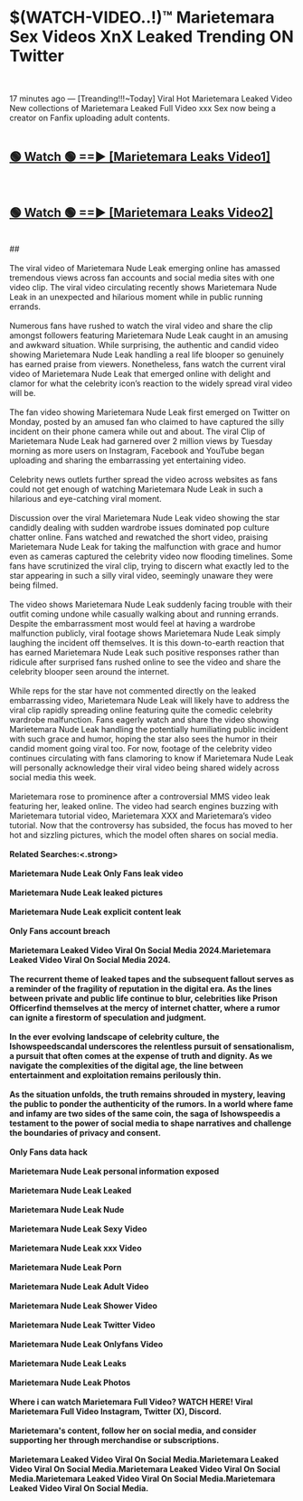 # $(WATCH-VIDEO..!)™ Marietemara Sex Videos XnX Leaked Trending ON Twitter<br>
<br>

17 minutes ago — [Treanding!!!~Today] Viral Hot Marietemara Leaked Video New collections of Marietemara Leaked Full Video xxx Sex now being a creator on Fanfix uploading adult contents.
<br>
 <br>

##  <a href="https://best2vid.blogspot.com?title=Marietemara">🟢 Watch 🟢 ==► [Marietemara Leaks Video1]</a><br>
  <br>

##  <a href="https://best2vid.blogspot.com?title=Marietemara">🟢 Watch 🟢 ==► [Marietemara Leaks Video2]</a><br>
  <br>
  ##
  <br>
  <br>
The viral video of Marietemara Nude Leak emerging online has amassed tremendous views across fan accounts and social media sites with one video clip. The viral video circulating recently shows Marietemara Nude Leak in an unexpected and hilarious moment while in public running errands.
<br><br>
Numerous fans have rushed to watch the viral video and share the clip amongst followers featuring Marietemara Nude Leak caught in an amusing and awkward situation. While surprising, the authentic and candid video showing Marietemara Nude Leak handling a real life blooper so genuinely has earned praise from viewers. Nonetheless, fans watch the current viral video of Marietemara Nude Leak that emerged online with delight and clamor for what the celebrity icon’s reaction to the widely spread viral video will be.
<br><br>
The fan video showing Marietemara Nude Leak first emerged on Twitter on Monday, posted by an amused fan who claimed to have captured the silly incident on their phone camera while out and about. The viral Clip of Marietemara Nude Leak had garnered over 2 million views by Tuesday morning as more users on Instagram, Facebook and YouTube began uploading and sharing the embarrassing yet entertaining video.
<br><br>
Celebrity news outlets further spread the video across websites as fans could not get enough of watching Marietemara Nude Leak in such a hilarious and eye-catching viral moment.
<br><br>
Discussion over the viral Marietemara Nude Leak video showing the star candidly dealing with sudden wardrobe issues dominated pop culture chatter online. Fans watched and rewatched the short video, praising Marietemara Nude Leak for taking the malfunction with grace and humor even as cameras captured the celebrity video now flooding timelines. Some fans have scrutinized the viral clip, trying to discern what exactly led to the star appearing in such a silly viral video, seemingly unaware they were being filmed.
<br><br>
The video shows Marietemara Nude Leak suddenly facing trouble with their outfit coming undone while casually walking about and running errands. Despite the embarrassment most would feel at having a wardrobe malfunction publicly, viral footage shows Marietemara Nude Leak simply laughing the incident off themselves. It is this down-to-earth reaction that has earned Marietemara Nude Leak such positive responses rather than ridicule after surprised fans rushed online to see the video and share the celebrity blooper seen around the internet.
<br><br>
While reps for the star have not commented directly on the leaked embarrassing video, Marietemara Nude Leak will likely have to address the viral clip rapidly spreading online featuring quite the comedic celebrity wardrobe malfunction. Fans eagerly watch and share the video showing Marietemara Nude Leak handling the potentially humiliating public incident with such grace and humor, hoping the star also sees the humor in their candid moment going viral too. For now, footage of the celebrity video continues circulating with fans clamoring to know if Marietemara Nude Leak will personally acknowledge their viral video being shared widely across social media this week.
<br><br>
Marietemara rose to prominence after a controversial MMS video leak featuring her, leaked online. The video had search engines buzzing with Marietemara tutorial video, Marietemara XXX and Marietemara’s video tutorial. Now that the controversy has subsided, the focus has moved to her hot and sizzling pictures, which the model often shares on social media.
<br><br>
<strong>Related Searches:<.strong>
<br><br>
Marietemara Nude Leak Only Fans leak video
<br><br>
Marietemara Nude Leak leaked pictures
<br><br>
Marietemara Nude Leak explicit content leak
<br><br>
Only Fans account breach
<br><br>
Marietemara Leaked Video Viral On Social Media 2024.Marietemara Leaked Video Viral On Social Media 2024.
<br><br>
The recurrent theme of leaked tapes and the subsequent fallout serves as a reminder of the fragility of reputation in the digital era. As the lines between private and public life continue to blur, celebrities like Prison Officerfind themselves at the mercy of internet chatter, where a rumor can ignite a firestorm of speculation and judgment.
<br><br>
In the ever evolving landscape of celebrity culture, the Ishowspeedscandal underscores the relentless pursuit of sensationalism, a pursuit that often comes at the expense of truth and dignity. As we navigate the complexities of the digital age, the line between entertainment and exploitation remains perilously thin.
<br><br>
As the situation unfolds, the truth remains shrouded in mystery, leaving the public to ponder the authenticity of the rumors. In a world where fame and infamy are two sides of the same coin, the saga of Ishowspeedis a testament to the power of social media to shape narratives and challenge the boundaries of privacy and consent.
<br><br>
Only Fans data hack
<br><br>
Marietemara Nude Leak personal information exposed
<br><br>
Marietemara Nude Leak Leaked
<br><br>
Marietemara Nude Leak Nude
<br><br>
Marietemara Nude Leak Sexy Video
<br><br>
Marietemara Nude Leak xxx Video
<br><br>
Marietemara Nude Leak Porn
<br><br>
Marietemara Nude Leak Adult Video
<br><br>
Marietemara Nude Leak Shower Video
<br><br>
Marietemara Nude Leak Twitter Video
<br><br>
Marietemara Nude Leak Onlyfans Video
<br><br>
Marietemara Nude Leak Leaks
<br><br>
Marietemara Nude Leak Photos
<br><br>
Where i can watch Marietemara Full Video? WATCH HERE! Viral Marietemara Full Video Instagram, Twitter (X), Discord.
<br><br>
Marietemara's content, follow her on social media, and consider supporting her through merchandise or subscriptions.
<br><br>
Marietemara Leaked Video Viral On Social Media.Marietemara Leaked Video Viral On Social Media.Marietemara Leaked Video Viral On Social Media.Marietemara Leaked Video Viral On Social Media.Marietemara Leaked Video Viral On Social Media.
